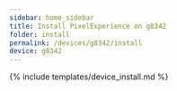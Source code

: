```yaml
---
sidebar: home_sidebar
title: Install PixelExperience on g8342
folder: install
permalink: /devices/g8342/install
device: g8342
---
```

{% include templates/device_install.md %}
